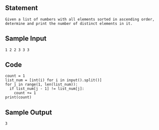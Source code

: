 ## Statement
```
Given a list of numbers with all elements sorted in ascending order, determine and print the number of distinct elements in it.
```
## Sample Input
```
1 2 2 3 3 3
```
## Code
```
count = 1
list_num = [int(i) for i in input().split()]
for j in range(1, len(list_num)):
  if list_num[j - 1] != list_num[j]:
    count += 1
print(count)
```
## Sample Output
```
3
```
